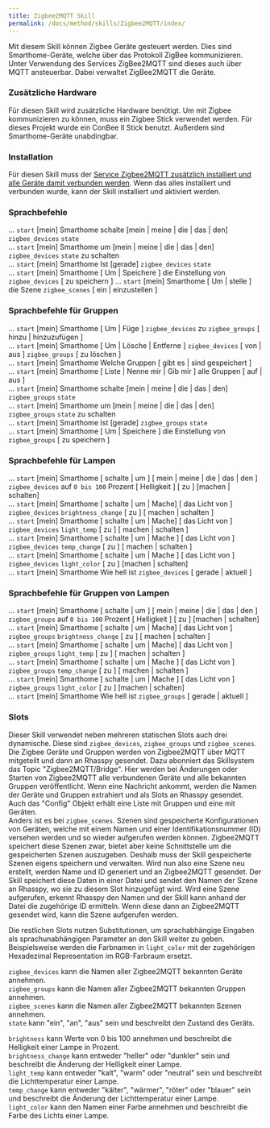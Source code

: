 ```yaml
---
title: Zigbee2MQTT Skill
permalink: /docs/method/skills/Zigbee2MQTT/index/
---
```


Mit diesem Skill können Zigbee Geräte gesteuert werden. Dies sind Smarthome-Geräte, welche über das Protokoll ZigBee kommunizieren. Unter Verwendung des Services ZigBee2MQTT sind dieses auch über MQTT ansteuerbar. Dabei verwaltet ZigBee2MQTT die Geräte. 

### Zusätzliche Hardware

Für diesen Skill wird zusätzliche Hardware benötigt. Um mit Zigbee kommunizieren zu können, muss ein Zigbee Stick verwendet werden. Für dieses Projekt wurde ein ConBee II Stick benutzt. Außerdem sind Smarthome-Geräte unabdingbar. 

### Installation

Für diesen Skill muss der [Service Zigbee2MQTT zusätzlich installiert und alle Geräte damit verbunden werden](../installation/Zigbee2MQTT).
Wenn das alles installiert und verbunden wurde, kann der Skill installiert und aktiviert werden. 

### Sprachbefehle 

... `start` [mein] Smarthome schalte [mein | meine | die | das | den] `zigbee_devices` `state` <br>
... `start` [mein] Smarthome um [mein | meine | die | das | den] `zigbee_devices` `state` zu schalten <br>
... `start` [mein] Smarthome Ist  [gerade] `zigbee_devices` `state` <br>
... `start` [mein] Smarthome [ Um | Speichere ] die Einstellung von `zigbee_devices` [ zu speichern ]
... `start` [mein] Smarthome [ Um | stelle ] die Szene `zigbee_scenes` [ ein | einzustellen ]

### Sprachbefehle für Gruppen 

... `start` [mein] Smarthome [ Um | Füge ] `zigbee_devices` zu `zigbee_groups` [ hinzu | hinzuzufügen ] <br>
... `start` [mein] Smarthome [ Um | Lösche | Entferne ] `zigbee_devices` [ von | aus ] `zigbee_groups` [ zu löschen ] <br>
... `start` [mein] Smarthome  Welche Gruppen [ gibt es | sind gespeichert ] <br>
... `start` [mein] Smarthome [ Liste | Nenne mir | Gib mir ] alle Gruppen [ auf | aus ] <br>
... `start` [mein] Smarthome schalte [mein | meine | die | das | den] `zigbee_groups` `state` <br>
... `start` [mein] Smarthome um [mein | meine | die | das | den] `zigbee_groups` `state` zu schalten <br>
... `start` [mein] Smarthome Ist  [gerade] `zigbee_groups` `state` <br>
... `start` [mein] Smarthome [ Um | Speichere ] die Einstellung von `zigbee_groups` [ zu speichern ] <br>

### Sprachbefehle für Lampen

... `start` [mein] Smarthome [ schalte | um ] [ mein | meine | die | das | den ] `zigbee_devices` auf `0 bis 100` Prozent [ Helligkeit ] [ zu ] [machen | schalten] <br>
... `start` [mein] Smarthome [ schalte | um | Mache] [ das Licht von ] `zigbee_devices` `brightness_change` [ zu ] [ machen | schalten ] <br>
... `start` [mein] Smarthome [ schalte | um | Mache] [ das Licht von ] `zigbee_devices` `light_temp` [ zu ] [ machen | schalten ] <br>
... `start` [mein] Smarthome [ schalte | um | Mache ] [ das Licht von ] `zigbee_devices` `temp_change` [ zu ] [ machen | schalten ] <br>
... `start` [mein] Smarthome [ schalte | um | Mache ] [ das Licht von ] `zigbee_devices` `light_color` [ zu ] [machen | schalten] <br>
... `start` [mein] Smarthome Wie hell ist `zigbee_devices` [ gerade | aktuell ] <br>

### Sprachbefehle für Gruppen von Lampen

... `start` [mein] Smarthome [ schalte | um ] [ mein | meine | die | das | den ] `zigbee_groups` auf `0 bis 100` Prozent [ Helligkeit ] [ zu ] [machen | schalten] <br>
... `start` [mein] Smarthome [ schalte | um | Mache] [ das Licht von ] `zigbee_groups`  `brightness_change` [ zu ] [ machen | schalten ] <br>
... `start` [mein] Smarthome [ schalte | um | Mache] [ das Licht von ] `zigbee_groups` `light_temp` [ zu ] [ machen | schalten ] <br>
... `start` [mein] Smarthome [ schalte | um | Mache ] [ das Licht von ] `zigbee_groups`  `temp_change` [ zu ] [ machen | schalten ] <br>
... `start` [mein] Smarthome [ schalte | um | Mache ] [ das Licht von ] `zigbee_groups`  `light_color` [ zu ] [machen | schalten] <br>
... `start` [mein] Smarthome Wie hell ist `zigbee_groups` [ gerade | aktuell ] <br>

### Slots

Dieser Skill verwendet neben mehreren statischen Slots auch drei dynamische. Diese sind `zigbee_devices`, `zigbee_groups` und `zigbee_scenes`. Die Zigbee Geräte und Gruppen werden von Zigbee2MQTT über MQTT mitgeteilt und dann an Rhasspy gesendet. Dazu abonniert das Skillsystem das Topic "Zigbee2MQTT/Bridge". Hier werden bei Änderungen oder Starten von Zigbee2MQTT alle verbundenen Geräte und alle bekannten Gruppen veröffentlicht. Wenn eine Nachricht ankommt, werden die Namen der Geräte und Gruppen extrahiert und als Slots an Rhasspy gesendet. Auch das "Config" Objekt erhält eine Liste mit Gruppen und eine mit Geräten. <br>
Anders ist es bei `zigbee_scenes`. Szenen sind gespeicherte Konfigurationen von Geräten, welche mit einem Namen und einer Identifikationsnummer (ID) versehen werden und so wieder aufgerufen werden können. Zigbee2MQTT speichert diese Szenen zwar, bietet aber keine Schnittstelle um die gespeicherten Szenen auszugeben. Deshalb muss der Skill gespeicherte Szenen eigens speichern und verwalten. Wird nun also eine Szene neu erstellt, werden Name und ID generiert und an Zigbee2MQTT gesendet. Der Skill speichert diese Daten in einer Datei und sendet den Namen der Szene an Rhasspy, wo sie zu diesem Slot hinzugefügt wird. Wird eine Szene aufgerufen, erkennt Rhasspy den Namen und der Skill kann anhand der Datei die zugehörige ID ermitteln. Wenn diese dann an Zigbee2MQTT gesendet wird, kann die Szene aufgerufen werden. <br>

Die restlichen Slots nutzen Substitutionen, um sprachabhängige Eingaben als sprachunabhängigen Parameter an den Skill weiter zu geben. Beispielsweise werden die Farbnamen in `light_color` mit der zugehörigen Hexadezimal Representation im RGB-Farbraum ersetzt. <br>

`zigbee_devices` kann die Namen aller Zigbee2MQTT bekannten Geräte annehmen. <br>
`zigbee_groups`  kann die Namen aller Zigbee2MQTT bekannten Gruppen annehmen. <br>
`zigbee_scenes`  kann die Namen aller Zigbee2MQTT bekannten Szenen annehmen. <br>
`state` kann "ein", "an", "aus" sein und beschreibt den Zustand des Geräts. <br>

`brightness` kann Werte von 0 bis 100 annehmen und beschreibt die Helligkeit einer Lampe in Prozent. <br>
`brightness_change` kann entweder "heller" oder "dunkler" sein und beschreibt die Änderung der Helligkeit einer Lampe. <br> 
`light_temp` kann entweder "kalt", "warm" oder "neutral" sein und beschreibt die Lichttemperatur einer Lampe. <br>
`temp_change` kann entweder "kälter", "wärmer", "röter" oder "blauer" sein und beschreibt die Änderung der Lichttemperatur einer Lampe. <br>
`light_color` kann den Namen einer Farbe annehmen und beschreibt die Farbe des Lichts einer Lampe. <br>